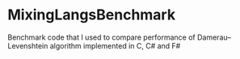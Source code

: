 # MixingLangsBenchmark
Benchmark code that I used to compare performance of Damerau–Levenshtein algorithm implemented in C, C# and F#
